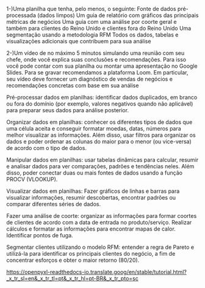 1-)Uma planilha que tenha, pelo menos, o seguinte:
Fonte de dados pré-processada (dados limpos)
Um guia de relatório com gráficos das principais métricas de negócios
Uma guia com uma análise por coorte geral e também para clientes do Reino Unido e clientes fora do Reino Unido
Uma segmentação usando a metodologia RFM
Todos os dados, tabelas e visualizações adicionais que contribuem para sua análise

2-)Um vídeo de no máximo 5 minutos simulando uma reunião com seu chefe, onde você explica suas conclusões e recomendações. Para isso você pode contar com sua planilha ou montar uma apresentação no Google Slides. Para se gravar recomendamos a plataforma Loom. Em particular, seu vídeo deve fornecer um diagnóstico de vendas de negócios e recomendações concretas com base em sua análise

Pré-processar dados em planilhas: identificar dados duplicados, em branco ou fora do domínio (por exemplo, valores negativos quando não aplicável) para preparar seus dados para análise posterior.

Organizar dados em planilhas: conhecer os diferentes tipos de dados que uma célula aceita e conseguir formatar moedas, datas, números para melhor visualizar as informações. Além disso, usar filtros para organizar os dados e poder ordenar as colunas do maior para o menor (ou vice-versa) de acordo com o tipo de dados.

Manipular dados em planilhas: usar tabelas dinâmicas para calcular, resumir e analisar dados para ver comparações, padrões e tendências neles. Além disso, poder conectar duas ou mais fontes de dados usando a função PROCV (VLOOKUP).

Visualizar dados em planilhas: Fazer gráficos de linhas e barras para visualizar informações, resumir descobertas, encontrar padrões ou comparar diferentes séries de dados.

Fazer uma análise de coorte: organizar as informações para formar coortes de clientes de acordo com a data de entrada no produto/serviço. Realizar cálculos e formatar as informações para encontrar mapas de calor. Identificar pontos de fuga.

Segmentar clientes utilizando o modelo RFM: entender a regra de Pareto e utilizá-la para identificar os principais clientes do negócio, a fim de concentrar esforços e obter o maior retorno (80/20).

https://openpyxl-readthedocs-io.translate.goog/en/stable/tutorial.html?_x_tr_sl=en&_x_tr_tl=pt&_x_tr_hl=pt-BR&_x_tr_pto=sc